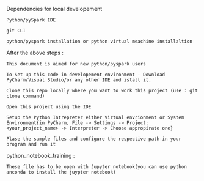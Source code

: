 Dependencies for local developement

    Python/pySpark IDE

    git CLI

    python/pyspark installation or python virtual meachine installaltion

After the above steps : 

    This document is aimed for new python/pyspark users

    To Set up this code in developement environment - Download PyCharm/Visual Studio/or any other IDE and istall it.

    Clone this repo locally where you want to work this project (use : git clone command) 

    Open this project using the IDE

    Setup the Python Intrepreter either Virtual envrionment or System Environment{in PyCharm, File -> Settings -> Project:<your_project_name> -> Interpreter -> Choose appropirate one}

    Plase the sample files and configure the respective path in your program and run it

python_notebook_training : 

    These file has to be open with Jupyter notebook(you can use python anconda to install the juypter notebook)



